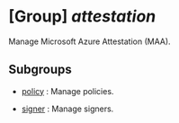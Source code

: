 # [Group] _attestation_

Manage Microsoft Azure Attestation (MAA).

## Subgroups

- [policy](/Commands/attestation/policy/readme.md)
: Manage policies.

- [signer](/Commands/attestation/signer/readme.md)
: Manage signers.
